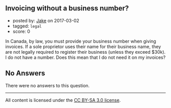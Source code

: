 ## Invoicing without a business number?

- posted by: [Jake](https://stackexchange.com/users/5329902/jake) on 2017-03-02
- tagged: `legal`
- score: 0

<p>In Canada, by law, you must provide your business number when giving invoices. If a sole proprietor uses their name for their business name, they are not legally required to register their business (unless they exceed $30k). I do not have a number. Does this mean that I do not need it on my invoices?</p>


## No Answers

There were no answers to this question.


---

All content is licensed under the [CC BY-SA 3.0 license](https://creativecommons.org/licenses/by-sa/3.0/).
